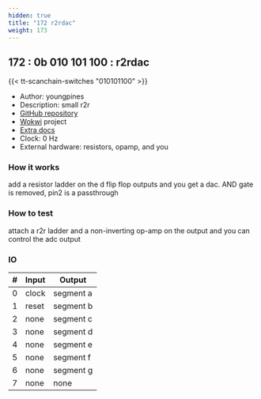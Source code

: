 ```yaml
---
hidden: true
title: "172 r2rdac"
weight: 173
---
```


## 172 : 0b 010 101 100 : r2rdac

{{< tt-scanchain-switches "010101100" >}}

* Author: youngpines
* Description: small r2r
* [GitHub repository](https://github.com/youngpines/tt02-youngpines-submission)
* [Wokwi](https://wokwi.com/projects/341571228858843732) project
* [Extra docs]()
* Clock: 0 Hz
* External hardware: resistors, opamp, and you



### How it works

add a resistor ladder on the d flip flop outputs and you get a dac. AND gate is removed, pin2 is a passthrough

### How to test

attach a r2r ladder and a non-inverting op-amp on the output and you can control the adc output

### IO

| # | Input        | Output       |
|---|--------------|--------------|
| 0 | clock  | segment a |
| 1 | reset  | segment b |
| 2 | none  | segment c |
| 3 | none  | segment d |
| 4 | none  | segment e |
| 5 | none  | segment f |
| 6 | none  | segment g |
| 7 | none  | none |
